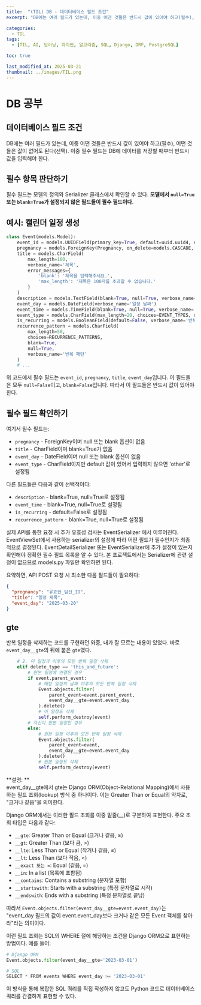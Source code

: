 ```yaml
---
title:  "(TIL) DB - 데이터베이스 필드 조건"
excerpt: "DB에는 여러 필드가 있는데, 이중 어떤 것들은 반드시 값이 있어야 하고(필수), 어떤 것들은 값이 없어도 된다(선택)."

categories:
  - TIL
tags:
  - [TIL, AI, 딥러닝, 파이썬, 알고리즘, SQL, Django, DRF, PostgreSQL]

toc: true

last_modified_at: 2025-03-21
thumbnail: ../images/TIL.png
---
```


# DB 공부
## 데이터베이스 필드 조건
DB에는 여러 필드가 있는데, 이중 어떤 것들은 반드시 값이 있어야 하고(필수), 어떤 것들은 값이 없어도 된다(선택). 이중 필수 필드는 DB에 데이터를 저장할 때부터 반드시 값을 입력해야 한다. 

## 필수 항목 판단하기
필수 필드는 모델의 정의와 Serializer 클래스에서 확인할 수 있다.
**모델에서 `null=True` 또는 `blank=True`가 설정되지 않은 필드들이 필수 필드이다.** 

## 예시: 캘린더 일정 생성
```py
class Event(models.Model):
    event_id = models.UUIDField(primary_key=True, default=uuid.uuid4, editable=False)
    pregnancy = models.ForeignKey(Pregnancy, on_delete=models.CASCADE, related_name='events', verbose_name='임신 정보')
    title = models.CharField(
        max_length=100, 
        verbose_name='제목',
        error_messages={
            'blank': '제목을 입력해주세요.',
            'max_length': '제목은 100자를 초과할 수 없습니다.'
        }
    )
    description = models.TextField(blank=True, null=True, verbose_name='설명')
    event_day = models.DateField(verbose_name='일정 날짜')
    event_time = models.TimeField(blank=True, null=True, verbose_name='일정 시간')
    event_type = models.CharField(max_length=20, choices=EVENT_TYPES, default='other', verbose_name='일정 유형')
    is_recurring = models.BooleanField(default=False, verbose_name='반복 여부')
    recurrence_pattern = models.CharField(
        max_length=50,
        choices=RECURRENCE_PATTERNS,
        blank=True,
        null=True,
        verbose_name='반복 패턴'
    )
    # ...
```

위 코드에서 필수 필드는 `event_id`, `pregnancy`, `title`, `event_day`입니다. 이 필드들은 모두 `null=False`이고, `blank=False`입니다. 따라서 이 필드들은 반드시 값이 있어야 한다. 

## 필수 필드 확인하기
여기서 필수 필드는:     
- `pregnancy` - ForeignKey이며 null 또는 blank 옵션이 없음
- `title` - CharField이며 blank=True가 없음
- `event_day` - DateField이며 null 또는 blank 옵션이 없음
- `event_type` - CharField이지만 default 값이 있어서 입력하지 않으면 'other'로 설정됨

다른 필드들은 다음과 같이 선택적이다:   
- `description` - blank=True, null=True로 설정됨
- `event_time` - blank=True, null=True로 설정됨
- `is_recurring` - default=False로 설정됨
- `recurrence_pattern` - blank=True, null=True로 설정됨

실제 API를 통한 요청 시 추가 유효성 검사는 EventSerializer 에서 이루어진다. EventViewSet에서 사용하는 serializer의 설정에 따라 어떤 필드가 필수인지가 최종적으로 결정된다. EventDetailSerializer 또는 EventSerializer에 추가 설정이 있는지 확인해야 정확한 필수 필드 목록을 알 수 있다. 본 프로젝트에서는 Serializer에 관련 설정이 없으므로 models.py 파일만 확인하면 된다. 

요약하면, API POST 요청 시 최소한 다음 필드들이 필요하다:     
```JSON
{
  "pregnancy": "유효한_임신_ID",
  "title": "일정 제목",
  "event_day": "2025-03-20"
}
```

## gte
반복 일정을 삭제하는 코드를 구현하던 와중, 내가 잘 모르는 내용이 있었다. 바로 `event_day__gte`의 뒤에 붙은 `gte`였다.      

```py
    # 2. 이 일정과 이후의 모든 반복 일정 삭제
    elif delete_type == 'this_and_future':
        # 원본 일정에 연결된 경우
        if event.parent_event:
            # 해당 일정의 날짜 이후의 모든 반복 일정 삭제
            Event.objects.filter(
                parent_event=event.parent_event,
                event_day__gte=event.event_day
            ).delete()
            # 이 일정도 삭제
            self.perform_destroy(event)
        # 자신이 원본 일정인 경우
        else:
            # 원본 일정 이후의 모든 반복 일정 삭제
            Event.objects.filter(
                parent_event=event,
                event_day__gte=event.event_day
            ).delete()
            # 원본 일정도 삭제
            self.perform_destroy(event)
```

**설명: **      
event_day__gte에서 gte는 Django ORM(Object-Relational Mapping)에서 사용하는 필드 조회(lookup) 방식 중 하나이다. 이는 Greater Than or Equal의 약자로, "크거나 같음"을 의미한다.

Django ORM에서는 이러한 필드 조회를 이중 밑줄(__)로 구분하여 표현한다. 주요 조회 타입은 다음과 같다:               
- `__gte`: Greater Than or Equal (크거나 같음, ≥)
- `__gt`: Greater Than (보다 큼, >)
- `__lte`: Less Than or Equal (작거나 같음, ≤)
- `__lt`: Less Than (보다 작음, <)
- `__exact 또는 =`: Equal (같음, =)
- `__in`: In a list (목록에 포함됨)
- `__contains`: Contains a substring (문자열 포함)
- `__startswith`: Starts with a substring (특정 문자열로 시작)
- `__endswith`: Ends with a substring (특정 문자열로 끝남)

따라서 `Event.objects.filter(event_day__gte=event.event_day)`는 "event_day 필드의 값이 event.event_day보다 크거나 같은 모든 Event 객체를 찾아라"라는 의미이다.

이런 필드 조회는 SQL의 WHERE 절에 해당하는 조건을 Django ORM으로 표현하는 방법이다. 예를 들어:      
```py
# Django ORM
Event.objects.filter(event_day__gte='2023-03-01')

# SQL
SELECT * FROM events WHERE event_day >= '2023-03-01'
```

이 방식을 통해 복잡한 SQL 쿼리를 직접 작성하지 않고도 Python 코드로 데이터베이스 쿼리를 간결하게 표현할 수 있다. 

